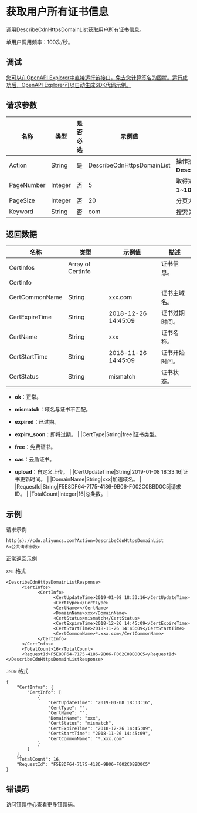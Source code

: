 # 获取用户所有证书信息

调用DescribeCdnHttpsDomainList获取用户所有证书信息。

单用户调用频率：100次/秒。

## 调试

[您可以在OpenAPI Explorer中直接运行该接口，免去您计算签名的困扰。运行成功后，OpenAPI Explorer可以自动生成SDK代码示例。](https://api.aliyun.com/#product=Cdn&api=DescribeCdnHttpsDomainList&type=RPC&version=2018-05-10)

## 请求参数

|名称|类型|是否必选|示例值|描述|
|--|--|----|---|--|
|Action|String|是|DescribeCdnHttpsDomainList|操作接口名，系统规定参数：**DescribeCdnHttpsDomainList**。 |
|PageNumber|Integer|否|5|取得第几页，取值范围为：**1**~**100000**。 |
|PageSize|Integer|否|20|分页大小，默认**20**。 |
|Keyword|String|否|com|搜索关键字。 |

## 返回数据

|名称|类型|示例值|描述|
|--|--|---|--|
|CertInfos|Array of CertInfo| |证书信息。 |
|CertInfo| | | |
|CertCommonName|String|xxx.com|证书主域名。 |
|CertExpireTime|String|2018-12-26 14:45:09|证书过期时间。 |
|CertName|String|xxx|证书名称。 |
|CertStartTime|String|2018-11-26 14:45:09|证书开始时间。 |
|CertStatus|String|mismatch|证书状态。

 -   **ok**：正常。
-   **mismatch**：域名与证书不匹配。
-   **expired**：已过期。
-   **expire\_soon**：即将过期。 |
|CertType|String|free|证书类型。

 -   **free**：免费证书。
-   **cas**：云盾证书。
-   **upload**：自定义上传。 |
|CertUpdateTime|String|2019-01-08 18:33:16|证书更新时间。 |
|DomainName|String|xxx|加速域名。 |
|RequestId|String|F5E8DF64-7175-4186-9B06-F002C0BBD0C5|请求ID。 |
|TotalCount|Integer|16|总条数。 |

## 示例

请求示例

```
http(s)://cdn.aliyuncs.com?Action=DescribeCdnHttpsDomainList
&<公共请求参数>
```

正常返回示例

`XML` 格式

```
<DescribeCdnHttpsDomainListResponse>
	  <CertInfos>
		    <CertInfo>
			      <CertUpdateTime>2019-01-08 18:33:16</CertUpdateTime>
			      <CertType></CertType>
			      <CertName></CertName>
			      <DomainName>xxx</DomainName>
			      <CertStatus>mismatch</CertStatus>
			      <CertExpireTime>2018-12-26 14:45:09</CertExpireTime>
			      <CertStartTime>2018-11-26 14:45:09</CertStartTime>
			      <CertCommonName>*.xxx.com</CertCommonName>
		    </CertInfo>
	  </CertInfos>
	  <TotalCount>16</TotalCount>
	  <RequestId>F5E8DF64-7175-4186-9B06-F002C0BBD0C5</RequestId>
</DescribeCdnHttpsDomainListResponse>
```

`JSON` 格式

```
{
    "CertInfos": {
        "CertInfo": [
            {
                "CertUpdateTime": "2019-01-08 18:33:16",
                "CertType": "",
                "CertName": "",
                "DomainName": "xxx",
                "CertStatus": "mismatch",
                "CertExpireTime": "2018-12-26 14:45:09",
                "CertStartTime": "2018-11-26 14:45:09",
                "CertCommonName": "*.xxx.com"
            }
        ]
    },
    "TotalCount": 16,
    "RequestId": "F5E8DF64-7175-4186-9B06-F002C0BBD0C5"
}
```

## 错误码

访问[错误中心](https://error-center.alibabacloud.com/status/product/Cdn)查看更多错误码。

